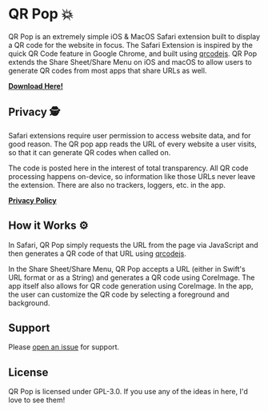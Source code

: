 # QR Pop 💥

QR Pop is an extremely simple iOS & MacOS Safari extension built to display a QR code for the website in focus. The Safari Extension is inspired by the quick QR Code feature in Google Chrome, and built using [qrcodejs](https://github.com/davidshimjs/qrcodejs). QR Pop extends the Share Sheet/Share Menu on iOS and macOS to allow users to generate QR codes from most apps that share URLs as well.

[**Download Here!**](https://apps.apple.com/us/app/qr-pop/id1587360435?mt=12)

## Privacy 🕵️

Safari extensions require user permission to access website data, and for good reason. The QR pop app reads the URL of every website a user visits, so that it can generate QR codes when called on.

The code is posted here in the interest of total transparency. All QR code processing happens on-device, so information like those URLs never leave the extension. There are also no trackers, loggers, etc. in the app.

[**Privacy Policy**](https://qr-pop.glitch.me/#privacy)

## How it Works ⚙️

In Safari, QR Pop simply requests the URL from the page via JavaScript and then generates a QR code of that URL using [qrcodejs](https://github.com/davidshimjs/qrcodejs).

In the Share Sheet/Share Menu, QR Pop accepts a URL (either in Swift's URL format or as a String) and generates a QR code using CoreImage. The app itself also allows for QR code generation using CoreImage. In the app, the user can customize the QR code by selecting a foreground and background.

## Support

Please [open an issue](https://github.com/git-shawn/qr-pop/issues/new) for support.

## License

QR Pop is licensed under GPL-3.0. If you use any of the ideas in here, I'd love to see them!
